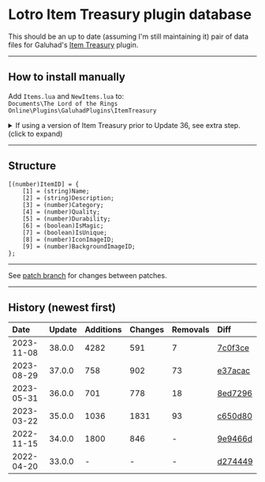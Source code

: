 # Lotro Item Treasury plugin database

This should be an up to date (assuming I'm still maintaining it) pair of data files for Galuhad's [Item Treasury](https://www.lotrointerface.com/downloads/info870-ItemTreasury.html) plugin.

---

## How to install manually
Add `Items.lua` and `NewItems.lua` to:<br/>
`Documents\The Lord of the Rings Online\Plugins\GaluhadPlugins\ItemTreasury`

<details>
  <summary>If using a version of Item Treasury prior to Update 36, see extra step. (click to expand)</summary>

<blockquote>
	
<br/>
	
In the same folder, open `Main.lua` and remove the version numbers from the two imports e.g.:
```
import (PLUGINDIR..".33_0_5_Items");
import (PLUGINDIR..".33_0_5_NewItems");
```
to:
```
import (PLUGINDIR..".Items");
import (PLUGINDIR..".NewItems");
```
	
</blockquote>
	
</details>

---

## Structure
```
[(number)ItemID] = {
	[1] = (string)Name;
	[2] = (string)Description;
	[3] = (number)Category;
	[4] = (number)Quality;
	[5] = (number)Durability;
	[6] = (boolean)IsMagic;
	[7] = (boolean)IsUnique;
	[8] = (number)IconImageID;
	[9] = (number)BackgroundImageID;
};
```

---

See [patch branch](https://github.com/dt192/item-treasury-database/tree/patch) for changes between patches.

---

## History (newest first)
| Date          | Update        | Additions     | Changes       | Removals      | Diff                                                                      |
| :------------ | :------------ | :------------ | :------------ | :------------ | :------------------------------------------------------------------------ |
| 2023-11-08    | 38.0.0        | 4282          | 591           | 7             | [7c0f3ce](https://github.com/dt192/item-treasury-database/commit/7c0f3ce3091ddd9eda534e7419a89a19b2fc5fb2) |
| 2023-08-29    | 37.0.0        | 758           | 902           | 73            | [e37acac](https://github.com/dt192/item-treasury-database/commit/e37acace3669ee46377c9f73d3b8a6270467689d) |
| 2023-05-31    | 36.0.0        | 701           | 778           | 18            | [8ed7296](https://github.com/dt192/item-treasury-database/commit/8ed72961683a195140c0e73c168f0e9c465b9a55) |
| 2023-03-22    | 35.0.0        | 1036          | 1831          | 93            | [c650d80](https://github.com/dt192/item-treasury-database/commit/c650d80f61cc9699e0add5ef4ae7fb039faae73f) |
| 2022-11-15    | 34.0.0        | 1800          | 846           | -             | [9e9466d](https://github.com/dt192/item-treasury-database/commit/9e9466d1a4156e406a9950dcbd1fb7b59c6d5706) |
| 2022-04-20    | 33.0.0        | -             | -             | -             | [d274449](https://github.com/dt192/item-treasury-database/commit/d2744492a88274b75609246c2a1b128442b1b616) |
